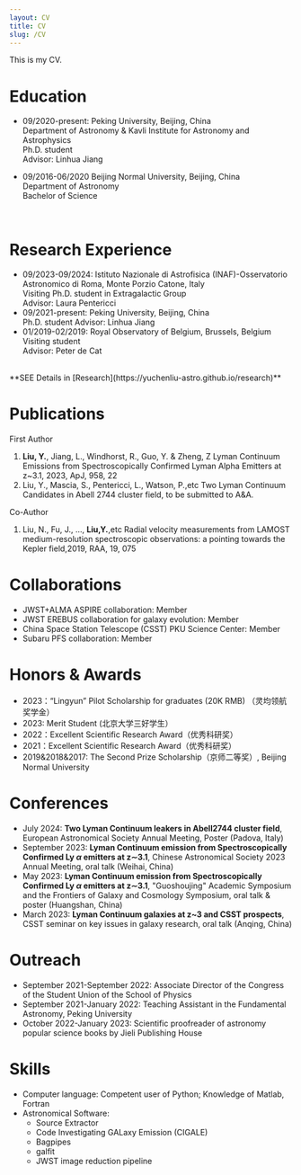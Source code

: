 ```yaml
---
layout: CV
title: CV
slug: /CV
---
```


This is my CV.
# Education
- 09/2020-present:      Peking University, Beijing, China	<br />
Department of Astronomy & Kavli Institute for Astronomy and Astrophysics<br />
Ph.D. student <br />
Advisor: Linhua Jiang<br />

- 09/2016-06/2020      Beijing Normal University, Beijing, China	  <br />
Department of Astronomy	 <br />
Bachelor of Science
<br />

# Research Experience

- 09/2023-09/2024: Istituto Nazionale di Astrofisica (INAF)-Osservatorio Astronomico di Roma, Monte Porzio Catone, Italy <br />
Visiting Ph.D. student in Extragalactic Group <br />
Advisor: Laura Pentericci<br />
- 09/2021-present: Peking University, Beijing, China	 <br />
Ph.D. student
Advisor: Linhua Jiang <br />
-  01/2019-02/2019: Royal Observatory of Belgium, Brussels, Belgium <br />
Visiting student <br />
Advisor: Peter de Cat                                                                 
<br />
**SEE Details in [Research](https://yuchenliu-astro.github.io/research)**

<br />

# Publications

First Author <br />
1.	**Liu, Y.**, Jiang, L., Windhorst, R., Guo, Y. & Zheng, Z 
Lyman Continuum Emissions from Spectroscopically Confirmed Lyman Alpha Emitters at z~3.1, 2023, ApJ, 958, 22 <br />
2.	Liu, Y., Mascia, S., Pentericci, L., Watson, P.,etc
Two Lyman Continuum Candidates in Abell 2744 cluster field, to be submitted to A&A. <br />

Co-Author <br />
1.	Liu, N., Fu, J., …, **Liu,Y.**,etc
Radial velocity measurements from LAMOST medium-resolution spectroscopic observations: a pointing towards the Kepler field,2019, RAA, 19, 075 <br />

# Collaborations

- JWST+ALMA ASPIRE collaboration: Member
- JWST EREBUS collaboration for galaxy evolution: Member
- China Space Station Telescope (CSST) PKU Science Center: Member
- Subaru PFS collaboration: Member

# Honors & Awards

- 2023：“Lingyun” Pilot Scholarship for graduates (20K RMB) （灵均领航奖学金）
- 2023: Merit Student (北京大学三好学生）
- 2022：Excellent Scientific Research Award（优秀科研奖）
- 2021：Excellent Scientific Research Award（优秀科研奖）
- 2019&2018&2017: The Second Prize Scholarship（京师二等奖）, Beijing Normal University

# Conferences

- July 2024: **Two Lyman Continuum leakers in Abell2744 cluster field**, European Astronomical Society Annual Meeting, Poster (Padova, Italy)
- September 2023: **Lyman Continuum emission from Spectroscopically Confirmed Ly $\alpha$ emitters at z$\sim$3.1**, Chinese Astronomical Society 2023 Annual Meeting, oral talk (Weihai, China)
- May 2023: **Lyman Continuum emission from Spectroscopically Confirmed Ly $\alpha$ emitters at z$\sim$3.1**, "Guoshoujing" Academic Symposium and the Frontiers of Galaxy and Cosmology Symposium, oral talk & poster (Huangshan, China)
- March 2023: **Lyman Continuum galaxies at z~3 and CSST prospects**, CSST seminar on key issues in galaxy research, oral talk (Anqing, China)

# Outreach

- September 2021-September 2022: Associate Director of the Congress of the Student Union of the School of Physics
- September 2021-January 2022: Teaching Assistant in the Fundamental Astronomy, Peking University
- October 2022-January 2023: Scientific proofreader of astronomy popular science books by Jieli Publishing House

# Skills

- Computer language: Competent user of Python; Knowledge of Matlab, Fortran
- Astronomical Software:
  - Source Extractor
  - Code Investigating GALaxy Emission (CIGALE)
  - Bagpipes
  - galfit
  - JWST image reduction pipeline




	




<br />
